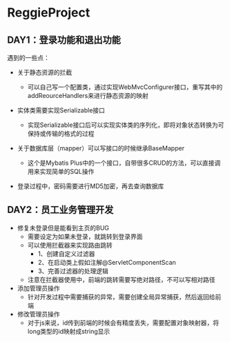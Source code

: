# ReggieProject

## DAY1：登录功能和退出功能

遇到的一些点：

+   关于静态资源的拦截
    +   可以自己写一个配置类，通过实现WebMvcConfigurer接口，重写其中的addReourceHandlers来进行静态资源的映射
+   实体类需要实现Serializable接口
    +   实现Serializable接口后可以实现实体类的序列化，即将对象状态转换为可保持或传输的格式的过程
+   关于数据库层（mapper）可以写接口的时候继承BaseMapper

    +   这个是Mybatis Plus中的一个接口，自带很多CRUD的方法，可以直接调用来实现简单的SQL操作
+   登录过程中，密码需要进行MD5加密，再去查询数据库

## DAY2：员工业务管理开发

+   修复未登录但是能看到主页的BUG
    +   需要设定为如果未登录，就跳转到登录界面
    +   可以使用拦截器来实现路由跳转
        +   1、创建自定义过滤器
        +   2、在启动类上假如注解@ServletComponentScan
        +   3、完善过滤器的处理逻辑
    +   注意在拦截器使用中，前端的跳转需要写绝对路径，不可以写相对路径
+   添加管理员操作
    +   针对开发过程中需要捕获的异常，需要创建全局异常捕获，然后返回给前端
+   修改管理员操作
    +   对于js来说，id传到前端的时候会有精度丢失，需要配置对象映射器，将long类型的id映射成string显示